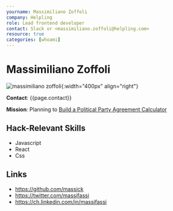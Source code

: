 ```yaml
---
yourname: Massimiliano Zoffoli
company: Helpling
role: Lead frontend developer
contact: Slack or <massimiliano.zoffoli@helpling.com>
resource: true
categories: [whoami]
---
```


# Massimiliano Zoffoli

![massimiliano zoffoli](/tamedia-hackdays/whoami/pics/massimilianozoffoli.png "Massimiliano Zoffoli"){:width="400px" align="right"}

**Contact**: {{page.contact}}

**Mission**: Planning to [Build a Political Party Agreement Calculator](/tamedia-hackdays/hacks/PoliticialPartyAgreementCalculator)

## Hack-Relevant Skills

- Javascript
- React
- Css

## Links

- <https://github.com/massick>
- <https://twitter.com/massifassi>
- <https://ch.linkedin.com/in/massifassi>
